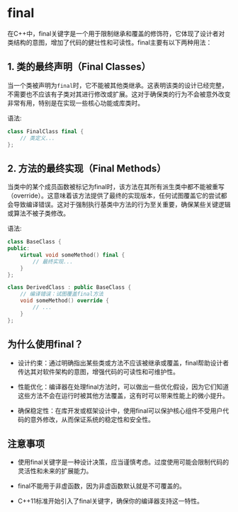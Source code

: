 # final

在C++中，final关键字是一个用于限制继承和覆盖的修饰符，它体现了设计者对类结构的意图，增加了代码的健壮性和可读性。final主要有以下两种用法：

## 1. 类的最终声明（Final Classes）

当一个类被声明为``final``时，它不能被其他类继承。这表明该类的设计已经完整，不需要也不应该有子类对其进行修改或扩展。这对于确保类的行为不会被意外改变非常有用，特别是在实现一些核心功能或库类时。

语法:

```cpp
class FinalClass final {
    // 类定义...
};
```

## 2. 方法的最终实现（Final Methods）

当类中的某个成员函数被标记为final时，该方法在其所有派生类中都不能被重写（override）。这意味着该方法提供了最终的实现版本，任何试图覆盖它的尝试都会导致编译错误。这对于强制执行基类中方法的行为至关重要，确保某些关键逻辑或算法不被子类修改。

语法:

```cpp
class BaseClass {
public:
    virtual void someMethod() final {
        // 最终实现...
    }
};

class DerivedClass : public BaseClass {
    // 编译错误：试图覆盖final方法
    void someMethod() override {
        // ...
    }
};
```

## 为什么使用final？

- 设计约束：通过明确指出某些类或方法不应该被继承或覆盖，final帮助设计者传达其对软件架构的意图，增强代码的可读性和可维护性。

- 性能优化：编译器在处理final方法时，可以做出一些优化假设，因为它们知道这些方法不会在运行时被其他方法覆盖，这有时可以带来性能上的微小提升。

- 确保稳定性：在库开发或框架设计中，使用final可以保护核心组件不受用户代码的意外修改，从而保证系统的稳定性和安全性。

## 注意事项

- 使用final关键字是一种设计决策，应当谨慎考虑。过度使用可能会限制代码的灵活性和未来的扩展能力。

- final不能用于非虚函数，因为非虚函数默认就是不可覆盖的。

- C++11标准开始引入了final关键字，确保你的编译器支持这一特性。
